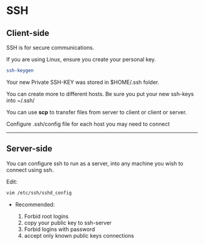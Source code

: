 # SSH

## Client-side

SSH is for secure communications. 

If you are using Linux, ensure you create your personal key.

```sh
ssh-keygen
```

Your new Private SSH-KEY was stored in  $HOME/.ssh folder. 

You can create more to different hosts. Be sure you put your new ssh-keys into ~/.ssh/

You can use **scp** to transfer files from server to client or client or server. 

Configure .ssh/config file for each host you may need to connect 

---

## Server-side

You can configure ssh to run as a server, into any machine you wish to connect using ssh. 

Edit:
```sh
vim /etc/ssh/sshd_config
```
  - Recommended: 

    1. Forbid root logins
    2. copy your public key to ssh-server
    3. Forbid logins with password
    4. accept only known public keys connections


